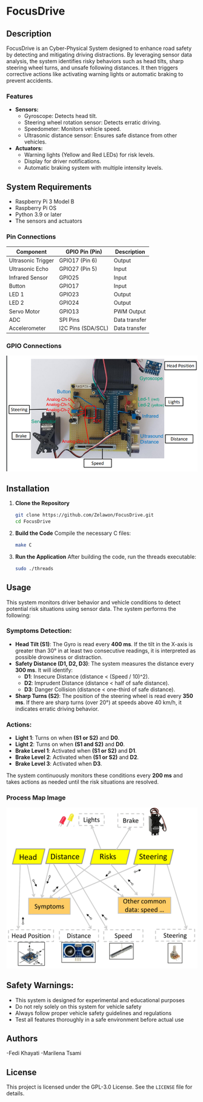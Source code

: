 # FocusDrive

## Description
FocusDrive is an Cyber-Physical System designed to enhance road safety by detecting and mitigating driving distractions. 
By leveraging sensor data analysis, the system identifies risky behaviors such as head tilts, sharp steering wheel turns, and unsafe following distances. 
It then triggers corrective actions like activating warning lights or automatic braking to prevent accidents.

### Features
- **Sensors:**
  - Gyroscope: Detects head tilt.
  - Steering wheel rotation sensor: Detects erratic driving.
  - Speedometer: Monitors vehicle speed.
  - Ultrasonic distance sensor: Ensures safe distance from other vehicles.
- **Actuators:**
  - Warning lights (Yellow and Red LEDs) for risk levels.
  - Display for driver notifications.
  - Automatic braking system with multiple intensity levels.

## System Requirements
- Raspberry Pi 3 Model B
- Raspberry Pi OS
- Python 3.9 or later
- The sensors and actuators

### Pin Connections
| Component           | GPIO Pin (Pin)     | Description   |
|---------------------|--------------------|---------------|
| Ultrasonic Trigger  | GPIO17 (Pin 6)     | Output        |
| Ultrasonic Echo     | GPIO27 (Pin 5)     | Input         |
| Infrared Sensor     | GPIO25             | Input         |
| Button              | GPIO17             | Input         |
| LED 1               | GPIO23             | Output        |
| LED 2               | GPIO24             | Output        |
| Servo Motor         | GPIO13             | PWM Output    |
| ADC                 | SPI Pins           | Data transfer |
| Accelerometer       | I2C Pins (SDA/SCL) | Data transfer |

### GPIO Connections
![Raspberry Pi GPIO Connections](https://github.com/Zelawon/FocusDrive/blob/main/images/gpio_connections_diagram.png?raw=true)


## Installation
1. **Clone the Repository**
   ```bash
   git clone https://github.com/Zelawon/FocusDrive.git
   cd FocusDrive
   ```

2. **Build the Code**
   Compile the necessary C files:
   ```bash
   make C
   ```

3. **Run the Application**
   After building the code, run the threads executable:
   ```bash
   sudo ./threads
   ```

## Usage

This system monitors driver behavior and vehicle conditions to detect potential risk situations using sensor data. The system performs the following:

### Symptoms Detection:
- **Head Tilt (S1)**: The Gyro is read every **400 ms**. If the tilt in the X-axis is greater than 30° in at least two consecutive readings, it is interpreted as possible drowsiness or distraction.
- **Safety Distance (D1, D2, D3)**: The system measures the distance every **300 ms**. It will identify:
  - **D1**: Insecure Distance (distance < (Speed / 10)^2).
  - **D2**: Imprudent Distance (distance < half of safe distance).
  - **D3**: Danger Collision (distance < one-third of safe distance).
- **Sharp Turns (S2)**: The position of the steering wheel is read every **350 ms**. If there are sharp turns (over 20°) at speeds above 40 km/h, it indicates erratic driving behavior.

### Actions:
- **Light 1**: Turns on when **(S1 or S2)** and **D0**.
- **Light 2**: Turns on when **(S1 and S2)** and **D0**.
- **Brake Level 1**: Activated when **(S1 or S2)** and **D1**.
- **Brake Level 2**: Activated when **(S1 or S2)** and **D2**.
- **Brake Level 3**: Activated when **D3**.

The system continuously monitors these conditions every **200 ms** and takes actions as needed until the risk situations are resolved.

### Process Map Image
![Process Map](https://github.com/Zelawon/FocusDrive/blob/main/images/process_map.png?raw=true)

## Safety Warnings:
- This system is designed for experimental and educational purposes
- Do not rely solely on this system for vehicle safety
- Always follow proper vehicle safety guidelines and regulations
- Test all features thoroughly in a safe environment before actual use

## Authors
-Fedi Khayati
-Marilena Tsami

## License
This project is licensed under the GPL-3.0 License. See the `LICENSE` file for details.
